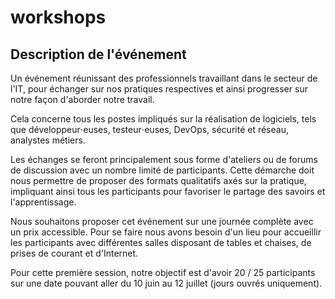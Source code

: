 # workshops

## Description de l'événement

Un événement réunissant des professionnels travaillant dans le secteur de l'IT, pour échanger sur nos pratiques respectives et ainsi progresser sur notre façon d'aborder notre travail.

Cela concerne tous les postes impliqués sur la réalisation de logiciels, tels que développeur⋅euses, testeur⋅euses, DevOps, sécurité et réseau, analystes métiers.

Les échanges se feront principalement sous forme d'ateliers ou de forums de discussion avec un nombre limité de participants. Cette démarche doit nous permettre de proposer des formats qualitatifs axés sur la pratique, impliquant ainsi tous les participants pour favoriser le partage des savoirs et l'apprentissage.

Nous souhaitons proposer cet événement sur une journée complète avec un prix accessible. Pour se faire nous avons besoin d'un lieu pour accueillir les participants avec différentes salles disposant de tables et chaises, de prises de courant et d'Internet.

Pour cette première session, notre objectif est d'avoir 20 / 25 participants sur une date pouvant aller du 10 juin au 12 juillet (jours ouvrés uniquement).
